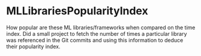 # MLLibrariesPopularityIndex
How popular are these ML libraries/frameworks when compared on the time index.     Did a small project to fetch the number of times a particular library was referenced in the Git commits and using this information to deduce their popularity index. 
